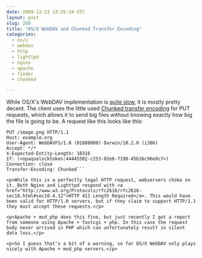 ```yaml
---
date: 2009-12-23 13:35:24 UTC
layout: post
slug: 260
title: "OS/X WebDAV and Chunked Transfer Encoding"
categories:
  - os/x
  - webdav
  - http
  - lighttpd
  - nginx
  - apache
  - finder
  - chunked

---
```

<p>While OS/X's WebDAV implementation is <a href="http://code.google.com/p/sabredav/wiki/Finder#Excessive_requests">quite slow</a>, it is mostly pretty decent. The client uses the little used <a href="http://en.wikipedia.org/wiki/Chunked_transfer_encoding">Chunked transfer encoding</a> for PUT requests, which allows it to send big files without knowing exactly how big the file is going to be. A request like this looks like this:</p>

```
PUT /image.png HTTP/1.1
Host: example.org
User-Agent: WebDAVFS/1.8 (01808000) Darwin/10.2.0 (i386)
Accept: */*
X-Expected-Entity-Length: 10316
If: (<opaquelocktoken:44445502-c253-02e6-7198-45b36c96e8c7>)
Connection: close
Transfer-Encoding: Chunked```

<p>While this is a perfectly legal HTTP request, webservers choke on it. Both Nginx and Lighttpd respond with <a href="http://www.w3.org/Protocols/rfc2616/rfc2616-sec10.html#sec10.4.12">HTTP 411 Length Required</a>. This would have been valid for HTTP/1.0 servers, but if they claim to support HTTP/1.1 they must accept these requests.</p>

<p>Apache + mod_php does this fine, but just recently I got a report from someone using Apache + fastcgi + php. In this case the request body never arrived in PHP which can unfortunately result in silent data loss.</p>

<p>So I guess that's a bit of a warning, so far OS/X WebDAV only plays nicely with Apache + mod_php servers.</p>